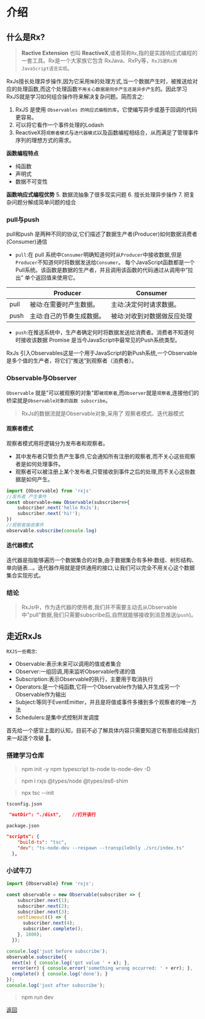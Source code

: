 
# 介绍
## 什么是Rx?

> **Ractive Extension** 也叫 **ReactiveX**,或者简称`Rx`,指的是实践响应式编程的一套工具。Rx是一个大家族它包含 RxJava、RxPy等，`RxJS是Rx用JavaScript语言实现`。

 RxJs擅长处理异步操作,因为它采用`推`的处理方式,当一个数据产生时，被推送给对应的处理函数,而这个处理函数`不用关心数据是同步产生还是异步产生`的。因此学习RxJS就是学习如何组合操作符来解决复杂问题。简而言之:
 1. RxJS 是使用 `Observables 的响应式编程的库`，它使编写异步或基于回调的代码更容易。  
 2. 可以将它看作一个事件处理的Lodash
1. ReactiveX将`观察者模式`与`迭代器模式`以及函数编程相结合，从而满足了管理事件序列的理想方式的需求。

**函数编程特点**
 - 纯函数
 - 声明式
 - 数据不可变性

**函数响应式编程优势**
5. 数据流抽象了很多现实问题
6. 擅长处理异步操作
7. 把复杂问题分解成简单问题的组合
### pull与push
pull和push 是两种不同的协议,它们描述了数据生产者(Producer)如何数据消费者(Consumer)通信
- `pull`:在 pull 系统中`Consumer`明确知道何时从`Producer`中接收数据,但是`Producer`不知道何时将数据发送给`Consumer`。
每个JavaScript函数都是一个Pull系统。该函数是数据的生产者，并且调用该函数的代码通过从调用中“拉出” 单个返回值来使用它。

| |Producer | Consumer |
|--|--|--|
|pull|被动:在需要时产生数据。|主动:决定何时请求数据。|
|push|主动:自己的节奏生成数据。|被动:对收到对数据做反应处理|

- `push`:在推送系统中，生产者确定何时将数据发送给消费者。消费者不知道何时接收该数据
Promise 是当今JavaScript中最常见的Push系统类型。

RxJs 引入Observables这是一个用于JavaScript的新Push系统,一个Observable是多个值的生产者，将它们“推送”到观察者（消费者）。
### Observable与Observer
`Observable` 就是"可以被观察的对象"即`被观察者`,而`Observer`就是`观察者`,连接他们的桥梁就是`Observable对象的函数 subscribe`。

> RxJs的数据流就是Observable对象,采用了 观察者模式、迭代器模式

#### 观察者模式
观察者模式用将逻辑分为发布者和观察者。
- 其中发布者只管负责产生事件,它会通知所有注册的观察者,而不关心这些观察者是如何处理事件。
- 观察者可以被注册上某个发布者,只管接收到事件之后的处理,而不关心这些数据是如何产生。
```js
import {Observable} from 'rxjs'
//发布者 产生事件
const observable=new Observable(subscriber=>{
    subscriber.next('hello RxJs');
    subscriber.next('hi!');
})
//观察者接收事件
observable.subscribe(console.log)
```
#### 迭代器模式
迭代器是指能够遍历一个数据集合的对象,由于数据集合有多种:数组、树形结构、单向链表...。迭代器作用就是提供通用的接口,让我们可以完全不用关心这个数据集合实现形式。

### 结论
> RxJs中，作为迭代器的使用者,我们并不需要主动去从Observable中"pull"数据,我们只需要subscribe后,自然就能够接收到消息推送(`push`)。

## 走近RxJs
`RXJS一些概念`:
- Observable:表示未来可以调用的值或者集合
- Observer:一组回调,用来监听Observable传递的值
- Subscription:表示Observable的执行，主要用于取消执行
- Operators:是一个纯函数,它将一个Observable作为输入并生成另一个Observable作为输出
- Subject:等同于EventEmitter，并且是将值或事件多播到多个观察者的唯一方法
- Schedulers:是集中式控制并发调度  

首先给一个感官上面的认知，目前不必了解具体内容只需要知道它有那些后续我们来一起逐个攻破 💪。

### 搭建学习仓库
> npm init -y
> npm typescript ts-node ts-node-dev  -D

> npm i rxjs @types/node @types/es6-shim

> npx tsc --init

`tsconfig.json`
```json
 "outDir": "./dist",    //打开该行
```
`package.json`
```json
"scripts": {
    "build-ts": "tsc",
    "dev": "ts-node-dev --respawn --transpileOnly ./src/index.ts"
  },
```
### 小试牛刀
```js
import {Observable} from 'rxjs';

const observable = new Observable(subscriber => {
    subscriber.next(1);
    subscriber.next(2);
    subscriber.next(3);
    setTimeout(() => {
      subscriber.next(4);
      subscriber.complete();
    }, 1000);
  });

console.log('just before subscribe');
observable.subscribe({
  next(x) { console.log('got value ' + x); },
  error(err) { console.error('something wrong occurred: ' + err); },
  complete() { console.log('done'); }
});
console.log('just after subscribe');
```
> npm run dev

[返回](./README.md)
